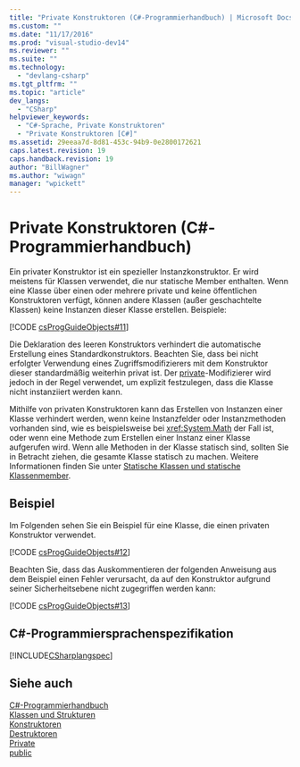 ```yaml
---
title: "Private Konstruktoren (C#-Programmierhandbuch) | Microsoft Docs"
ms.custom: ""
ms.date: "11/17/2016"
ms.prod: "visual-studio-dev14"
ms.reviewer: ""
ms.suite: ""
ms.technology: 
  - "devlang-csharp"
ms.tgt_pltfrm: ""
ms.topic: "article"
dev_langs: 
  - "CSharp"
helpviewer_keywords: 
  - "C#-Sprache, Private Konstruktoren"
  - "Private Konstruktoren [C#]"
ms.assetid: 29eeaa7d-8d81-453c-94b9-0e2800172621
caps.latest.revision: 19
caps.handback.revision: 19
author: "BillWagner"
ms.author: "wiwagn"
manager: "wpickett"
---
```

# Private Konstruktoren (C#-Programmierhandbuch)
Ein privater Konstruktor ist ein spezieller Instanzkonstruktor.  Er wird meistens für Klassen verwendet, die nur statische Member enthalten.  Wenn eine Klasse über einen oder mehrere private und keine öffentlichen Konstruktoren verfügt, können andere Klassen \(außer geschachtelte Klassen\) keine Instanzen dieser Klasse erstellen.  Beispiele:  
  
 [!CODE [csProgGuideObjects#11](../CodeSnippet/VS_Snippets_VBCSharp/csProgGuideObjects#11)]  
  
 Die Deklaration des leeren Konstruktors verhindert die automatische Erstellung eines Standardkonstruktors.  Beachten Sie, dass bei nicht erfolgter Verwendung eines Zugriffsmodifizierers mit dem Konstruktor dieser standardmäßig weiterhin privat ist.  Der [private](../../../csharp/language-reference/keywords/private.md)\-Modifizierer wird jedoch in der Regel verwendet, um explizit festzulegen, dass die Klasse nicht instanziiert werden kann.  
  
 Mithilfe von privaten Konstruktoren kann das Erstellen von Instanzen einer Klasse verhindert werden, wenn keine Instanzfelder oder Instanzmethoden vorhanden sind, wie es beispielsweise bei <xref:System.Math> der Fall ist, oder wenn eine Methode zum Erstellen einer Instanz einer Klasse aufgerufen wird.  Wenn alle Methoden in der Klasse statisch sind, sollten Sie in Betracht ziehen, die gesamte Klasse statisch zu machen.  Weitere Informationen finden Sie unter [Statische Klassen und statische Klassenmember](../../../csharp/programming-guide/classes-and-structs/static-classes-and-static-class-members.md).  
  
## Beispiel  
 Im Folgenden sehen Sie ein Beispiel für eine Klasse, die einen privaten Konstruktor verwendet.  
  
 [!CODE [csProgGuideObjects#12](../CodeSnippet/VS_Snippets_VBCSharp/csProgGuideObjects#12)]  
  
 Beachten Sie, dass das Auskommentieren der folgenden Anweisung aus dem Beispiel einen Fehler verursacht, da auf den Konstruktor aufgrund seiner Sicherheitsebene nicht zugegriffen werden kann:  
  
 [!CODE [csProgGuideObjects#13](../CodeSnippet/VS_Snippets_VBCSharp/csProgGuideObjects#13)]  
  
## C\#\-Programmiersprachenspezifikation  
 [!INCLUDE[CSharplangspec](../../../csharp/language-reference/keywords/includes/csharplangspec_md.md)]  
  
## Siehe auch  
 [C\#\-Programmierhandbuch](../../../csharp/programming-guide/index.md)   
 [Klassen und Strukturen](../../../csharp/programming-guide/classes-and-structs/index.md)   
 [Konstruktoren](../../../csharp/programming-guide/classes-and-structs/constructors.md)   
 [Destruktoren](../../../csharp/programming-guide/classes-and-structs/destructors.md)   
 [Private](../../../csharp/language-reference/keywords/private.md)   
 [public](../../../csharp/language-reference/keywords/public.md)
